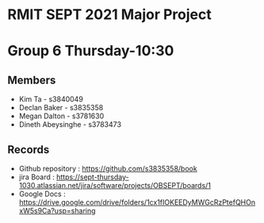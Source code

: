 # RMIT SEPT 2021 Major Project

# Group 6 Thursday-10:30

## Members
* Kim Ta - s3840049
* Declan Baker - s3835358
* Megan Dalton - s3781630
* Dineth Abeysinghe - s3783473	

## Records

* Github repository : https://github.com/s3835358/book
* jira Board : https://sept-thursday-1030.atlassian.net/jira/software/projects/OBSEPT/boards/1
* Google Docs : https://drive.google.com/drive/folders/1cx1fIOKEEDyMWGcRzPtefQHOnxW5s9Ca?usp=sharing




